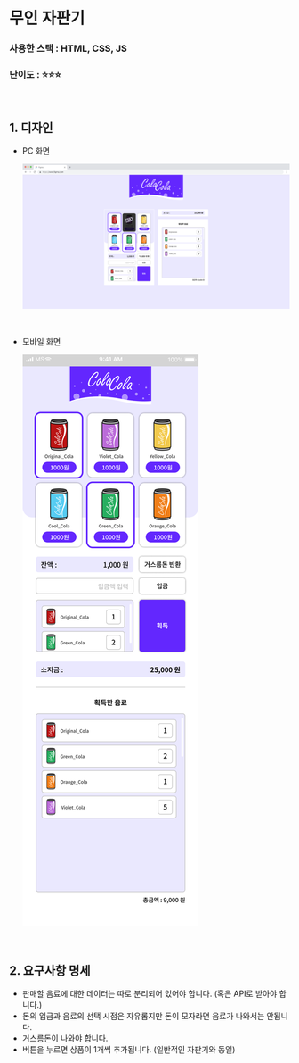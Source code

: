 # 무인 자판기

### 사용한 스택 : HTML, CSS, JS

### 난이도 : ⭐⭐⭐

<br />

## 1. 디자인

- PC 화면

  ![](./image/preview/PC.png)

<br />

- 모바일 화면

  ![](./image/preview/Mobile.png)

<br />

## 2. 요구사항 명세

- 판매할 음료에 대한 데이터는 따로 분리되어 있어야 합니다. (혹은 API로 받아야 합니다.)
- 돈의 입금과 음료의 선택 시점은 자유롭지만 돈이 모자라면 음료가 나와서는 안됩니다.
- 거스름돈이 나와야 합니다.
- 버튼을 누르면 상품이 1개씩 추가됩니다. (일반적인 자판기와 동일)
